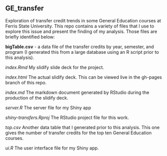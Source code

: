 ## GE_transfer
Exploration of transfer credit trends in some General Education courses at Ferris State University. This repo contains a variety of files that I use to explore this issue and present the finding of my analysis. Those files are briefly identified below:

**bigTable.csv**	- a data file of the transfer credits by year, semester, and program (I generated this from a large database using an R script prior to this analysis).  

_index.Rmd_	My slidify slide deck for the project.  

_index.html_	The actual slidify deck. This can be viewed live in the gh-pages branch of this repo.  

_index.md_ The markdown document generated by RStudio during the production of the slidify deck.  

_server.R_ The server file for my Shiny app  

_shiny-transfers.Rproj_	The RStudio project file for this work.  

_top.csv_	Another data table that I generated prior to this analysis. This one gives the number of transfer credits for the top ten General Education courses.  

_ui.R_ The user interface file for my Shiny app.
